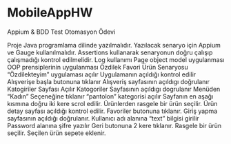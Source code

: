 # MobileAppHW

Appium & BDD
Test Otomasyon Ödevi

Proje Java programlama dilinde yazılmalıdır. 
Yazılacak senaryo için Appium ve Gauge kullanılmalıdır.
Assertions kullanarak senaryonun doğru çalışıp çalışmadığı kontrol edilmelidir.
Log kullanımı
Page object model uygulanması 
OOP prensiplerinin uygulanması
Özdilek Favori Ürün Senaryosu
“Özdilekteyim” uygulaması açılır
Uygulamanın açıldığı kontrol edilir
Alışverişe başla butonuna tıklanır
Alışveriş sayfasının açıldıgı doğrulanır
Katogiriler Sayfası Açılır
Katogoriler Sayfasının açıldıgı dogrulanır
Menüden “Kadın” Seçeneğine tıklanır
“pantolon” kategorisi açılır
Sayfanın en aşağı kısmına doğru iki kere scrol edilir.
Ürünlerden rasgele bir ürün seçilir.
Ürün detay sayfası açıldığı kontrol edilir.
Favoriler butonuna tıklanır.
Giriş yapma sayfasının açıldığı doğrulanır.
Kullanıcı adı alanına “text” bilgisi girilir
Password alanına şifre yazılır
Geri butonuna 2 kere tıklanır.
Rasgele bir ürün seçilir.
Seçilen ürün sepete eklenir.
